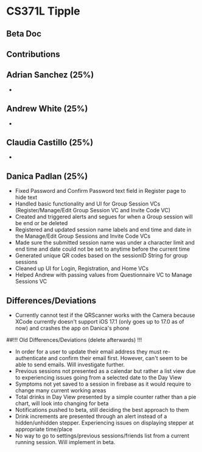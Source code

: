 # CS371L Tipple


## Beta Doc

## Contributions

Adrian Sanchez (25%)
-
-

Andrew White (25%)
-
-

Claudia Castillo (25%)
-
-

Danica Padlan (25%)
-
- Fixed Password and Confirm Password text field in Register page to hide text
- Handled basic functionality and UI for Group Session VCs (Register/Manage/Edit Group Session VC and Invite Code VC)
- Created and triggered alerts and segues for when a Group session will be end or be deleted
- Registered and updated session name labels and end time and date in the Manage/Edit Group Sessions and Invite Code VCs
- Made sure the submitted session name was under a character limit and end time and date could not be set to anytime before the current time
- Generated unique QR codes based on the sessionID String for group sessions
- Cleaned up UI for Login, Registration, and Home VCs
- Helped Andrew with passing values from Questionnaire VC to Manage Sessions VC



## Differences/Deviations
- Currently cannot test if the QRScanner works with the Camera because XCode currently doesn't support iOS 17.1 (only goes up to 17.0 as of now) and crashes the app on Danica's phone 



##!!! Old Differences/Deviations (delete afterwards) !!!
- In order for a user to update their email address they must re-authenticate and confirm their email first. However, can't seem to be able to send emails. Will investigate further. 
- Previous sessions not presented as a calendar but rather a list view due to experiencing issues going from a selected date to the Day View
- Symptoms not yet saved to a session in firebase as it would require to change many current working areas
- Total drinks in Day View presented by a simple counter rather than a pie chart, will look into changing for beta
- Notifications pushed to beta, still deciding the best approach to them
- Drink increments are presented through an alert instead of a hidden/unhidden stepper. Experiencing issues on displaying stepper at appropriate time/place
- No way to go to settings/previous sessions/friends list from a current running session. Will implement in beta.


